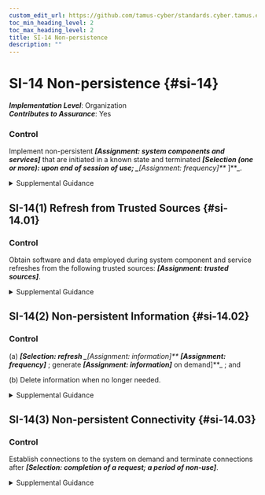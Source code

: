 ```yaml
---
custom_edit_url: https://github.com/tamus-cyber/standards.cyber.tamus.edu/tree/main/static/content/tamus.edu/TAMUS_profile.xml
toc_min_heading_level: 2
toc_max_heading_level: 2
title: SI-14 Non-persistence
description: ""
---
```


# SI-14 Non-persistence {#si-14}

_**Implementation Level**_: Organization\
_**Contributes to Assurance**_: Yes

### Control

Implement non-persistent _**[Assignment: system components and services]**_ that are initiated in a known state and terminated _**[Selection (one or more): upon end of session of use; 
                  _**[Assignment: frequency]**_
               ]**_.

<details>
  <summary>Supplemental Guidance</summary>

Implement non-persistent _**[Assignment: system components and services]**_ that are initiated in a known state and terminated _**[Selection (one or more): upon end of session of use; 
                  _**[Assignment: frequency]**_
               ]**_.

</details>

## SI-14(1) Refresh from Trusted Sources {#si-14.01}

### Control

Obtain software and data employed during system component and service refreshes from the following trusted sources: _**[Assignment: trusted sources]**_.

<details>
  <summary>Supplemental Guidance</summary>

Obtain software and data employed during system component and service refreshes from the following trusted sources: _**[Assignment: trusted sources]**_.

</details>

## SI-14(2) Non-persistent Information {#si-14.02}

### Control

(a) 
                     _**[Selection: refresh _**[Assignment: information]**_
                     _**[Assignment: frequency]**_
                  ; generate _**[Assignment: information]**_ on demand]**_ ; and

(b) Delete information when no longer needed.

<details>
  <summary>Supplemental Guidance</summary>

(a) 
                     _**[Selection: refresh _**[Assignment: information]**_
                     _**[Assignment: frequency]**_
                  ; generate _**[Assignment: information]**_ on demand]**_ ; and

(b) Delete information when no longer needed.

</details>

## SI-14(3) Non-persistent Connectivity {#si-14.03}

### Control

Establish connections to the system on demand and terminate connections after _**[Selection: completion of a request; a period of non-use]**_.

<details>
  <summary>Supplemental Guidance</summary>

Establish connections to the system on demand and terminate connections after _**[Selection: completion of a request; a period of non-use]**_.

</details>

